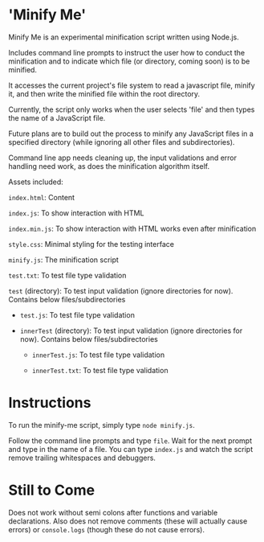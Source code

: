 # 'Minify Me' 

Minify Me is an experimental minification script written using Node.js.

Includes command line prompts to instruct the user how to conduct the minification and to indicate which file (or directory, coming soon) is to be minified.

It accesses the current project's file system to read a javascript file, minify it, and then write the minified file within the root directory.

Currently, the script only works when the user selects 'file' and then types the name of a JavaScript file. 

Future plans are to build out the process to minify any JavaScript files in a specified directory (while ignoring all other files and subdirectories).

Command line app needs cleaning up, the input validations and error handling need work, as does the minification algorithm itself.

Assets included:

`index.html`: Content

`index.js`: To show interaction with HTML

`index.min.js`: To show interaction with HTML works even after minification

`style.css`: Minimal styling for the testing interface

`minify.js`: The minification script

`test.txt`: To test file type validation

`test` (directory): To test input validation (ignore directories for now). Contains below files/subdirectories

   - `test.js`: To test file type validation

   - `innerTest` (directory): To test input validation (ignore directories for now). Contains below files/subdirectories
            
        - `innerTest.js`: To test file type validation

        - `innerTest.txt`: To test file type validation
        
        
# Instructions

To run the minify-me script, simply type `node minify.js`.
            
Follow the command line prompts and type `file`. Wait for the next prompt and type in the name of a file. You can type `index.js` and watch the script remove trailing whitespaces and debuggers.

# Still to Come

Does not work without semi colons after functions and variable declarations. Also does not remove comments (these will actually cause errors) or `console.logs` (though these do not cause errors).